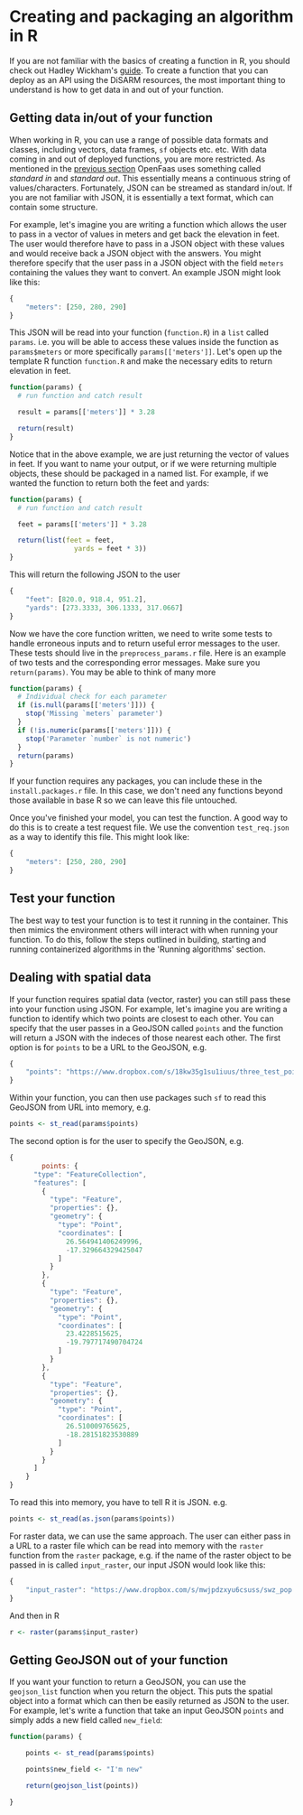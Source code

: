 # Creating and packaging an algorithm in R

If you are not familiar with the basics of creating a function in R, you should check out Hadley Wickham's [guide](http://adv-r.had.co.nz/Functions.html#function-components). To create a function that you can deploy as an API using the DiSARM resources, the most important thing to understand is how to get data in and out of your function.

## Getting data in/out of your function

When working in R, you can use a range of possible data formats and classes, including vectors, data frames, `sf` objects etc. etc. With data coming in and out of deployed functions, you are more restricted. As mentioned in the [previous section](https://github.com/disarm-platform/docs/tree/3ace86f012a25fccd03d001a06441b6dd3b723a6/api-docs/creating-and-deploying-functions/api-docs/creating-and-deploying-functions/basics-of-writing-a-function.md) OpenFaas uses something called _standard in_ and _standard out_. This essentially means a continuous string of values/characters. Fortunately, JSON can be streamed as standard in/out. If you are not familiar with JSON, it is essentially a text format, which can contain some structure.

For example, let's imagine you are writing a function which allows the user to pass in a vector of values in meters and get back the elevation in feet. The user would therefore have to pass in a JSON object with these values and would receive back a JSON object with the answers. You might therefore specify that the user pass in a JSON object with the field `meters` containing the values they want to convert. An example JSON might look like this:

```javascript
{
    "meters": [250, 280, 290]
}
```

This JSON will be read into your function \(`function.R`\) in a `list` called `params`. i.e. you will be able to access these values inside the function as `params$meters` or more specifically `params[['meters']]`. Let's open up the template R function `function.R` and make the necessary edits to return elevation in feet.

```r
function(params) {
  # run function and catch result

  result = params[['meters']] * 3.28

  return(result)
}
```

Notice that in the above example, we are just returning the vector of values in feet. If you want to name your output, or if we were returning multiple objects, these should be packaged in a named list. For example, if we wanted the function to return both the feet and yards:

```r
function(params) {
  # run function and catch result

  feet = params[['meters']] * 3.28

  return(list(feet = feet,
                yards = feet * 3))
}
```

This will return the following JSON to the user

```javascript
{
    "feet": [820.0, 918.4, 951.2],
    "yards": [273.3333, 306.1333, 317.0667]
}
```

Now we have the core function written, we need to write some tests to handle erroneous inputs and to return useful error messages to the user. These tests should live in the `preprocess_params.r` file. Here is an example of two tests and the corresponding error messages. Make sure you `return(params)`. You may be able to think of many more

```r
function(params) {
  # Individual check for each parameter
  if (is.null(params[['meters']])) {
    stop('Missing `meters` parameter')
  }
  if (!is.numeric(params[['meters']])) {
    stop('Parameter `number` is not numeric')
  }
  return(params)
}
```

If your function requires any packages, you can include these in the `install.packages.r` file. In this case, we don't need any functions beyond those available in base R so we can leave this file untouched.

Once you've finished your model, you can test the function. A good way to do this is to create a test request file. We use the convention `test_req.json` as a way to identify this file. This might look like:

```javascript
{
    "meters": [250, 280, 290]
}
```

## Test your function

The best way to test your function is to test it running in the container. This then mimics the environment others will interact with when running your function. To do this, follow the steps outlined in building, starting and running containerized algorithms in the 'Running algorithms' section.

## Dealing with spatial data

If your function requires spatial data \(vector, raster\) you can still pass these into your function using JSON. For example, let's imagine you are writing a function to identify which two points are closest to each other. You can specify that the user passes in a GeoJSON called `points` and the function will return a JSON with the indeces of those nearest each other. The first option is for `points` to be a URL to the GeoJSON, e.g.

```javascript
{
    "points": "https://www.dropbox.com/s/18kw35g1su1iuus/three_test_points.json?dl=1"
}
```

Within your function, you can then use packages such `sf` to read this GeoJSON from URL into memory, e.g.

```r
points <- st_read(params$points)
```

The second option is for the user to specify the GeoJSON, e.g.

```javascript
{
        points: {
      "type": "FeatureCollection",
      "features": [
        {
          "type": "Feature",
          "properties": {},
          "geometry": {
            "type": "Point",
            "coordinates": [
              26.564941406249996,
              -17.329664329425047
            ]
          }
        },
        {
          "type": "Feature",
          "properties": {},
          "geometry": {
            "type": "Point",
            "coordinates": [
              23.4228515625,
              -19.797717490704724
            ]
          }
        },
        {
          "type": "Feature",
          "properties": {},
          "geometry": {
            "type": "Point",
            "coordinates": [
              26.510009765625,
              -18.28151823530889
            ]
          }
        }
      ]
    }
}
```

To read this into memory, you have to tell R it is JSON. e.g.

```r
points <- st_read(as.json(params$points))
```

For raster data, we can use the same approach. The user can either pass in a URL to a raster file which can be read into memory with the `raster` function from the `raster` package, e.g. if the name of the raster object to be passed in is called `input_raster`, our input JSON would look like this:

```javascript
{
    "input_raster": "https://www.dropbox.com/s/mwjpdzxyu6csuss/swz_pop.tif?dl=1"
}
```

And then in R

```r
r <- raster(params$input_raster)
```

## Getting GeoJSON out of your function

If you want your function to return a GeoJSON, you can use the `geojson_list` function when you return the object. This puts the spatial object into a format which can then be easily returned as JSON to the user. For example, let's write a function that take an input GeoJSON `points` and simply adds a new field called `new_field`:

```r
function(params) {

    points <- st_read(params$points)

    points$new_field <- "I'm new"

    return(geojson_list(points))

}
```

